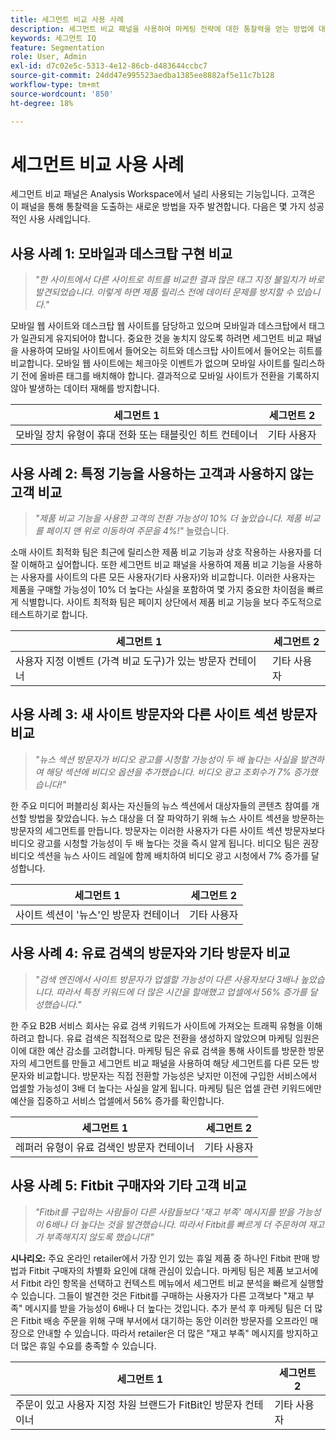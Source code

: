 ```yaml
---
title: 세그먼트 비교 사용 사례
description: 세그먼트 비교 패널을 사용하여 마케팅 전략에 대한 통찰력을 얻는 방법에 대한 실제 사용 사례를 알아봅니다.
keywords: 세그먼트 IQ
feature: Segmentation
role: User, Admin
exl-id: d7c02e5c-5313-4e12-86cb-d483644ccbc7
source-git-commit: 24dd47e995523aedba1385ee8882af5e11c7b128
workflow-type: tm+mt
source-wordcount: '850'
ht-degree: 18%

---
```


# 세그먼트 비교 사용 사례

세그먼트 비교 패널은 Analysis Workspace에서 널리 사용되는 기능입니다. 고객은 이 패널을 통해 통찰력을 도출하는 새로운 방법을 자주 발견합니다. 다음은 몇 가지 성공적인 사용 사례입니다.

## 사용 사례 1: 모바일과 데스크탑 구현 비교

> *&quot;한 사이트에서 다른 사이트로 히트를 비교한 결과 많은 태그 지정 불일치가 바로 발견되었습니다. 이렇게 하면 제품 릴리스 전에 데이터 문제를 방지할 수 있습니다.&quot;*

모바일 웹 사이트와 데스크탑 웹 사이트를 담당하고 있으며 모바일과 데스크탑에서 태그가 일관되게 유지되어야 합니다. 중요한 것을 놓치지 않도록 하려면 세그먼트 비교 패널을 사용하여 모바일 사이트에서 들어오는 히트와 데스크탑 사이트에서 들어오는 히트를 비교합니다. 모바일 웹 사이트에는 체크아웃 이벤트가 없으며 모바일 사이트를 릴리스하기 전에 올바른 태그를 배치해야 합니다. 결과적으로 모바일 사이트가 전환을 기록하지 않아 발생하는 데이터 재해를 방지합니다.

| 세그먼트 1 | 세그먼트 2 |
|--- |--- |
| 모바일 장치 유형이 휴대 전화 또는 태블릿인 히트 컨테이너 | 기타 사용자 |

## 사용 사례 2: 특정 기능을 사용하는 고객과 사용하지 않는 고객 비교

> *&quot;제품 비교 기능을 사용한 고객의 전환 가능성이 10% 더 높았습니다. 제품 비교를 페이지 맨 위로 이동하여 주문을 4%!&quot;* 늘렸습니다.

소매 사이트 최적화 팀은 최근에 릴리스한 제품 비교 기능과 상호 작용하는 사용자를 더 잘 이해하고 싶어합니다. 또한 세그먼트 비교 패널을 사용하여 제품 비교 기능을 사용하는 사용자를 사이트의 다른 모든 사용자(기타 사용자)와 비교합니다. 이러한 사용자는 제품을 구매할 가능성이 10% 더 높다는 사실을 포함하여 몇 가지 중요한 차이점을 빠르게 식별합니다. 사이트 최적화 팀은 페이지 상단에서 제품 비교 기능을 보다 주도적으로 테스트하기로 합니다.

| 세그먼트 1 | 세그먼트 2 |
|--- |--- |
| 사용자 지정 이벤트 (가격 비교 도구)가 있는 방문자 컨테이너 | 기타 사용자 |

## 사용 사례 3: 새 사이트 방문자와 다른 사이트 섹션 방문자 비교

> *&quot;뉴스 섹션 방문자가 비디오 광고를 시청할 가능성이 두 배 높다는 사실을 발견하여 해당 섹션에 비디오 옵션을 추가했습니다. 비디오 광고 조회수가 7% 증가했습니다!&quot;*

한 주요 미디어 퍼블리싱 회사는 자신들의 뉴스 섹션에서 대상자들의 콘텐츠 참여를 개선할 방법을 찾았습니다. 뉴스 대상을 더 잘 파악하기 위해 뉴스 사이트 섹션을 방문하는 방문자의 세그먼트를 만듭니다. 방문자는 이러한 사용자가 다른 사이트 섹션 방문자보다 비디오 광고를 시청할 가능성이 두 배 높다는 것을 즉시 알게 됩니다. 비디오 팀은 권장 비디오 섹션을 뉴스 사이드 레일에 함께 배치하여 비디오 광고 시청에서 7% 증가를 달성합니다.

| 세그먼트 1 | 세그먼트 2 |
|--- |--- |
| 사이트 섹션이 &#39;뉴스&#39;인 방문자 컨테이너 | 기타 사용자 |

## 사용 사례 4: 유료 검색의 방문자와 기타 방문자 비교

> *&quot;검색 엔진에서 사이트 방문자가 업셀할 가능성이 다른 사용자보다 3배나 높았습니다. 따라서 특정 키워드에 더 많은 시간을 할애했고 업셀에서 56% 증가를 달성했습니다.&quot;*

한 주요 B2B 서비스 회사는 유료 검색 키워드가 사이트에 가져오는 트래픽 유형을 이해하려고 합니다. 유료 검색은 직접적으로 많은 전환을 생성하지 않았으며 마케팅 임원은 이에 대한 예산 감소를 고려합니다. 마케팅 팀은 유료 검색을 통해 사이트를 방문한 방문자의 세그먼트를 만들고 세그먼트 비교 패널을 사용하여 해당 세그먼트를 다른 모든 방문자와 비교합니다. 방문자는 직접 전환할 가능성은 낮지만 이전에 구입한 서비스에서 업셀할 가능성이 3배 더 높다는 사실을 알게 됩니다. 마케팅 팀은 업셀 관련 키워드에만 예산을 집중하고 서비스 업셀에서 56% 증가를 확인합니다.

| 세그먼트 1 | 세그먼트 2 |
|--- |--- |
| 레퍼러 유형이 유료 검색인 방문자 컨테이너 | 기타 사용자 |

## 사용 사례 5: Fitbit 구매자와 기타 고객 비교

> *&quot;Fitbit를 구입하는 사람들이 다른 사람들보다 &#39;재고 부족&#39; 메시지를 받을 가능성이 6배나 더 높다는 것을 발견했습니다. 따라서 Fitbit를 빠르게 더 주문하여 재고가 부족해지지 않도록 했습니다!&quot;*

**시나리오:** 주요 온라인 retailer에서 가장 인기 있는 휴일 제품 중 하나인 Fitbit 판매 방법과 Fitbit 구매자의 차별화 요인에 대해 관심이 있습니다. 마케팅 팀은 제품 보고서에서 Fitbit 라인 항목을 선택하고 컨텍스트 메뉴에서 세그먼트 비교 분석을 빠르게 실행할 수 있습니다. 그들이 발견한 것은 Fitbit를 구매하는 사용자가 다른 고객보다 &quot;재고 부족&quot; 메시지를 받을 가능성이 6배나 더 높다는 것입니다. 추가 분석 후 마케팅 팀은 더 많은 Fitbit 배송 주문을 위해 구매 부서에서 대기하는 동안 이러한 방문자를 오프라인 매장으로 안내할 수 있습니다. 따라서 retailer은 더 많은 &quot;재고 부족&quot; 메시지를 방지하고 더 많은 휴일 수요를 충족할 수 있습니다.

| 세그먼트 1 | 세그먼트 2 |
|--- |--- |
| 주문이 있고 사용자 지정 차원 브랜드가 FitBit인 방문자 컨테이너 | 기타 사용자 |
